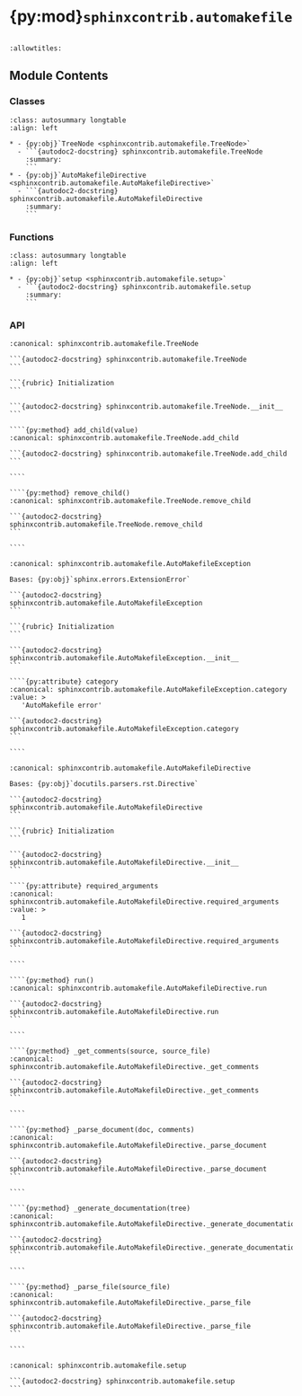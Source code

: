 # {py:mod}`sphinxcontrib.automakefile`

```{py:module} sphinxcontrib.automakefile
```

```{autodoc2-docstring} sphinxcontrib.automakefile
:allowtitles:
```

## Module Contents

### Classes

````{list-table}
:class: autosummary longtable
:align: left

* - {py:obj}`TreeNode <sphinxcontrib.automakefile.TreeNode>`
  - ```{autodoc2-docstring} sphinxcontrib.automakefile.TreeNode
    :summary:
    ```
* - {py:obj}`AutoMakefileDirective <sphinxcontrib.automakefile.AutoMakefileDirective>`
  - ```{autodoc2-docstring} sphinxcontrib.automakefile.AutoMakefileDirective
    :summary:
    ```
````

### Functions

````{list-table}
:class: autosummary longtable
:align: left

* - {py:obj}`setup <sphinxcontrib.automakefile.setup>`
  - ```{autodoc2-docstring} sphinxcontrib.automakefile.setup
    :summary:
    ```
````

### API

`````{py:class} TreeNode(value, comments, parent=None)
:canonical: sphinxcontrib.automakefile.TreeNode

```{autodoc2-docstring} sphinxcontrib.automakefile.TreeNode
```

```{rubric} Initialization
```

```{autodoc2-docstring} sphinxcontrib.automakefile.TreeNode.__init__
```

````{py:method} add_child(value)
:canonical: sphinxcontrib.automakefile.TreeNode.add_child

```{autodoc2-docstring} sphinxcontrib.automakefile.TreeNode.add_child
```

````

````{py:method} remove_child()
:canonical: sphinxcontrib.automakefile.TreeNode.remove_child

```{autodoc2-docstring} sphinxcontrib.automakefile.TreeNode.remove_child
```

````

`````

`````{py:exception} AutoMakefileException(message: str, orig_exc: Exception | None = None, modname: str | None = None)
:canonical: sphinxcontrib.automakefile.AutoMakefileException

Bases: {py:obj}`sphinx.errors.ExtensionError`

```{autodoc2-docstring} sphinxcontrib.automakefile.AutoMakefileException
```

```{rubric} Initialization
```

```{autodoc2-docstring} sphinxcontrib.automakefile.AutoMakefileException.__init__
```

````{py:attribute} category
:canonical: sphinxcontrib.automakefile.AutoMakefileException.category
:value: >
   'AutoMakefile error'

```{autodoc2-docstring} sphinxcontrib.automakefile.AutoMakefileException.category
```

````

`````

`````{py:class} AutoMakefileDirective(name, arguments, options, content, lineno, content_offset, block_text, state, state_machine)
:canonical: sphinxcontrib.automakefile.AutoMakefileDirective

Bases: {py:obj}`docutils.parsers.rst.Directive`

```{autodoc2-docstring} sphinxcontrib.automakefile.AutoMakefileDirective
```

```{rubric} Initialization
```

```{autodoc2-docstring} sphinxcontrib.automakefile.AutoMakefileDirective.__init__
```

````{py:attribute} required_arguments
:canonical: sphinxcontrib.automakefile.AutoMakefileDirective.required_arguments
:value: >
   1

```{autodoc2-docstring} sphinxcontrib.automakefile.AutoMakefileDirective.required_arguments
```

````

````{py:method} run()
:canonical: sphinxcontrib.automakefile.AutoMakefileDirective.run

```{autodoc2-docstring} sphinxcontrib.automakefile.AutoMakefileDirective.run
```

````

````{py:method} _get_comments(source, source_file)
:canonical: sphinxcontrib.automakefile.AutoMakefileDirective._get_comments

```{autodoc2-docstring} sphinxcontrib.automakefile.AutoMakefileDirective._get_comments
```

````

````{py:method} _parse_document(doc, comments)
:canonical: sphinxcontrib.automakefile.AutoMakefileDirective._parse_document

```{autodoc2-docstring} sphinxcontrib.automakefile.AutoMakefileDirective._parse_document
```

````

````{py:method} _generate_documentation(tree)
:canonical: sphinxcontrib.automakefile.AutoMakefileDirective._generate_documentation

```{autodoc2-docstring} sphinxcontrib.automakefile.AutoMakefileDirective._generate_documentation
```

````

````{py:method} _parse_file(source_file)
:canonical: sphinxcontrib.automakefile.AutoMakefileDirective._parse_file

```{autodoc2-docstring} sphinxcontrib.automakefile.AutoMakefileDirective._parse_file
```

````

`````

````{py:function} setup(app)
:canonical: sphinxcontrib.automakefile.setup

```{autodoc2-docstring} sphinxcontrib.automakefile.setup
```
````
